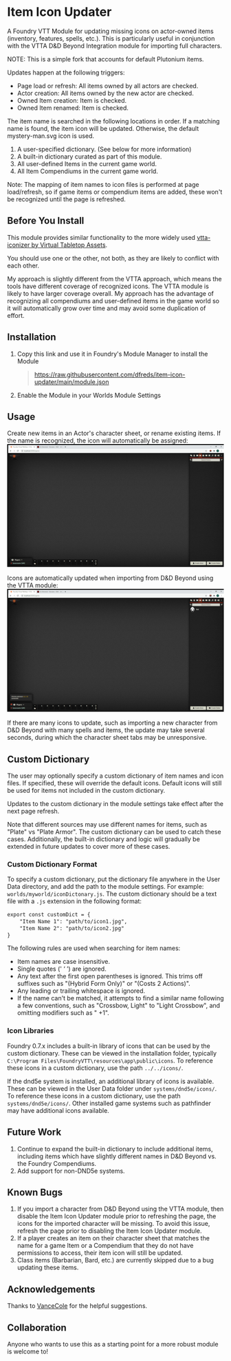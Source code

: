 # Item Icon Updater
A Foundry VTT Module for updating missing icons on actor-owned items (inventory, features, spells, etc.). 
This is particularly useful in conjunction with the VTTA D&D Beyond Integration module for importing full characters.

NOTE: This is a simple fork that accounts for default Plutonium items.

Updates happen at the following triggers:
* Page load or refresh: All items owned by all actors are checked.
* Actor creation: All items owned by the new actor are checked.
* Owned Item creation: Item is checked.
* Owned Item renamed: Item is checked.

The item name is searched in the following locations in order. If a matching name is found, the item icon will be updated. Otherwise, the default mystery-man.svg icon is used.
1. A user-specified dictionary. (See below for more information)
1. A built-in dictionary curated as part of this module.
1. All user-defined Items in the current game world.
1. All Item Compendiums in the current game world. 

Note: The mapping of item names to icon files is performed at page load/refresh, so if game items or compendium items are added, these won't be recognized until the page is refreshed.

## Before You Install

This module provides similar functionality to the more widely used [vtta-iconizer by Virtual Tabletop Assets](https://www.vttassets.com/assets/vtta-iconizer).

You should use one or the other, not both, as they are likely to conflict with each other.

My approach is slightly different from the VTTA approach, which means the tools have different coverage of recognized icons. The VTTA module is likely to have larger coverage overall. My approach has the advantage of recognizing all compendiums and user-defined items in the game world so it will automatically grow over time and may avoid some duplication of effort.

## Installation
1. Copy this link and use it in Foundry's Module Manager to install the Module

    > https://raw.githubusercontent.com/dfreds/item-icon-updater/main/module.json
    
2. Enable the Module in your Worlds Module Settings

## Usage
Create new items in an Actor's character sheet, or rename existing items. If the name is recognized, the icon will automatically be assigned:
![](new_actor.gif)

Icons are automatically updated when importing from D&D Beyond using the VTTA module:
![](beyond.gif)

If there are many icons to update, such as importing a new character from D&D Beyond with many spells and items, the update may take several seconds, during which the character sheet tabs may be unresponsive.

## Custom Dictionary
The user may optionally specify a custom dictionary of item names and icon files. If specified, these will override the default icons. Default icons will still be used for items not included in the custom dictionary. 

Updates to the custom dictionary in the module settings take effect after the next page refresh. 

Note that different sources may use different names for items, such as "Plate" vs "Plate Armor". The custom dictionary can be used to catch these cases. Additionally, the built-in dictionary and logic will gradually be extended in future updates to cover more of these cases.

### Custom Dictionary Format
To specify a custom dictionary, put the dictionary file anywhere in the User Data directory, and add the path to the module settings. For example: `worlds/myworld/iconDictonary.js`.  The custom dictionary should be a text file with a `.js` extension in the following format:

```
export const customDict = {
    "Item Name 1": "path/to/icon1.jpg", 
    "Item Name 2": "path/to/icon2.jpg"
}
```

The following rules are used when searching for item names:
* Item names are case insensitive. 
* Single quotes (' ‘ ’) are ignored.
* Any text after the first open parentheses is ignored. This trims off suffixes such as "(Hybrid Form Only)" or "(Costs 2 Actions)".
* Any leading or trailing whitespace is ignored.
* If the name can't be matched, it attempts to find a similar name following a few conventions, such as "Crossbow, Light" to "Light Crossbow", and omitting modifiers such as " +1".

### Icon Libraries
Foundry 0.7.x includes a built-in library of icons that can be used by the custom dictionary. These can be viewed in the installation folder, typically `C:\Program Files\FoundryVTT\resources\app\public\icons`. To reference these icons in a custom dictionary, use the path `../../icons/`.

If the dnd5e system is installed, an additional library of icons is available. These can be viewed in the User Data folder under `systems/dnd5e/icons/`. To reference these icons in a custom dictionary, use the path `systems/dnd5e/icons/`. Other installed game systems such as pathfinder may have additional icons available.

## Future Work
1. Continue to expand the built-in dictionary to include additional items, including items which have slightly different names in D&D Beyond vs. the Foundry Compendiums.
1. Add support for non-DND5e systems.

## Known Bugs
1. If you import a character from D&D Beyond using the VTTA module, then disable the Item Icon Updater module prior to refreshing the page, the icons for the imported character will be missing. To avoid this issue, refresh the page prior to disabling the Item Icon Updater module.
1. If a player creates an item on their character sheet that matches the name for a game Item or a Compendium that they do not have permissions to access, their item icon will still be updated. 
1. Class items (Barbarian, Bard, etc.) are currently skipped due to a bug updating these items.

## Acknowledgements
Thanks to [VanceCole](https://github.com/VanceCole) for the helpful suggestions.


## Collaboration
Anyone who wants to use this as a starting point for a more robust module is welcome to!
